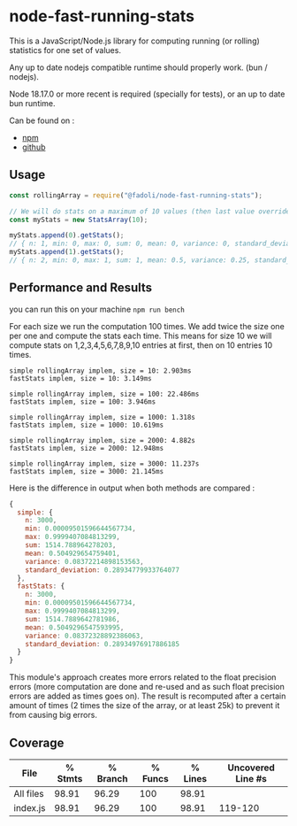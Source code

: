 # node-fast-running-stats

This is a JavaScript/Node.js library for computing running (or rolling) statistics for one set of values.

Any up to date nodejs compatible runtime should properly work. (bun / nodejs).

Node 18.17.0 or more recent is required (specially for tests), or an up to date bun runtime.

Can be found on :

* [npm](https://www.npmjs.com/package/@fadoli/node-fast-running-stats)
* [github](https://github.com/Fadoli/node-fast-running-stats)

## Usage

```js
const rollingArray = require("@fadoli/node-fast-running-stats");

// We will do stats on a maximum of 10 values (then last value override oldest one)
const myStats = new StatsArray(10);

myStats.append(0).getStats();
// { n: 1, min: 0, max: 0, sum: 0, mean: 0, variance: 0, standard_deviation: 0 }
myStats.append(1).getStats();
// { n: 2, min: 0, max: 1, sum: 1, mean: 0.5, variance: 0.25, standard_deviation: 0.5 }
```

## Performance and Results

you can run this on your machine `npm run bench`

For each size we run the computation 100 times.
We add twice the size one per one and compute the stats each time.
This means for size 10 we will compute stats on 1,2,3,4,5,6,7,8,9,10 entries at first, then on 10 entries 10 times.

```
simple rollingArray implem, size = 10: 2.903ms
fastStats implem, size = 10: 3.149ms

simple rollingArray implem, size = 100: 22.486ms
fastStats implem, size = 100: 3.946ms

simple rollingArray implem, size = 1000: 1.318s
fastStats implem, size = 1000: 10.619ms

simple rollingArray implem, size = 2000: 4.882s
fastStats implem, size = 2000: 12.948ms

simple rollingArray implem, size = 3000: 11.237s
fastStats implem, size = 3000: 21.145ms
```

Here is the difference in output when both methods are compared :

```js
{
  simple: {
    n: 3000,
    min: 0.00009501596644567734,
    max: 0.9999407084813299,
    sum: 1514.788964278203,
    mean: 0.504929654759401,
    variance: 0.08372214898153563,
    standard_deviation: 0.28934779933764077
  },
  fastStats: {
    n: 3000,
    min: 0.00009501596644567734,
    max: 0.9999407084813299,
    sum: 1514.7889642781986,
    mean: 0.5049296547593995,
    variance: 0.08372328892386063,
    standard_deviation: 0.28934976917886185
  }
}
```

This module's approach creates more errors related to the float precision errors (more computation are done and re-used and as such float precision errors are added as times goes on). The result is recomputed after a certain amount of times (2 times the size of the array, or at least 25k) to prevent it from causing big errors.

## Coverage

File      | % Stmts | % Branch | % Funcs | % Lines | Uncovered Line #s
----------|---------|----------|---------|---------|-------------------
All files |   98.91 |    96.29 |     100 |   98.91 |
 index.js |   98.91 |    96.29 |     100 |   98.91 | 119-120
